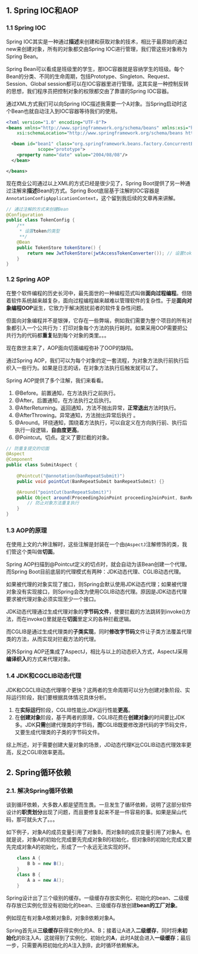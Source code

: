 ## 1. Spring IOC和AOP

### 1.1 Spring IOC

Spring IOC其实是一种通过**描述**来创建和获取对象的技术，相比于最原始的通过new来创建对象，所有的对象都交由Spring IOC进行管理，我们管这些对象称为Spring Bean。

Spring Bean可以看成是班级里的学生，那IOC容器就是容纳学生的班级。每个Bean的分类、不同的生命周期，包括Prototype、Singleton、Request、Session、Global session都可以在IOC容器里进行管理。这其实是一种控制反转的思想，我们程序员把控制对象的权限都交由了靠谱的Spring IOC容器。

通过XML方式我们可以向Spring IOC描述我需要一个A对象。当Spring启动时这个Bean也就自动注入到IOC容器等待我们的使用。

```xml
<?xml version="1.0" encoding="UTF-8"?>
<beans xmlns="http://www.springframework.org/schema/beans" xmlns:xsi="http://www.w3.org/2001/XMLSchema-instance"
	xsi:schemaLocation="http://www.springframework.org/schema/beans https://www.springframework.org/schema/beans/spring-beans.xsd">

  <bean id="bean1" class="org.springframework.beans.factory.ConcurrentBeanFactoryBenchmark$ConcurrentBean"
			scope="prototype">
    <property name="date" value="2004/08/08"/>
  </bean>

</beans>
```

现在商业公司通过以上XML的方式已经是很少见了，Spring Boot提供了另一种通过注解来**描述**Bean的方式。Spring Boot底层基于注解的IOC容器是`AnnotationConfigApplicationContext`，这个留到我后续的文章再来讲解。

```java
// 通过注解的方式来创建Bean
@Configuration
public class TokenConfig {
    /**
     * 设置token的类型
     **/
    @Bean
    public TokenStore tokenStore() {
        return new JwtTokenStore(jwtAccessTokenConverter()); // 设置token类型为JWT
    }
}
```

### 1.2 Spring AOP

在整个软件编程的历史长河中，最先面世的一种编程范式叫做**面向过程编程**。但随着软件系统越来越复杂，面向过程编程越来越难以管理软件的复杂性。于是**面向对象编程OOP**诞生，它致力于解决困扰前者的软件复杂性问题。

但面向对象编程并不是银弹，它存在一些弊端，例如我们需要为整个项目的所有对象都引入一个公共行为：打印对象每个方法的执行耗时。如果采用OOP需要把公共行为的代码都**重复**贴到每个对象的类里。。。

现在救世主来了，AOP面向切面编程弥补了OOP的缺陷。

通过Spring  AOP，我们可以为每个对象约定一套流程，为对象方法执行前执行后织入一些行为。如果是日志的话，在对象方法执行后触发就可以了。

Spring  AOP提供了多个注解，我们来看看。

1. @Before。前置通知，在方法执行之前执行。
2. @After。后置通知，在方法执行之后执行。
3. @AfterReturning。返回通知，方法不抛出异常，**正常退出**方法时执行。
4. @AfterThrowing。异常通知，方法抛出异常后执行 。
5. @Around。环绕通知，围绕着方法执行，可以自定义在方向执行前、执行后执行一段逻辑，**自由度更高**。
6. @Pointcut。切点。定义了要拦截的对象。

```java
// 防重复提交的切面
@Aspect
@Component
public class SubmitAspect {
    
    @Pointcut("@annotation(banRepeatSubmit)")
    public void pointCut(BanRepeatSubmit banRepeatSubmit) {}

    @Around("pointCut(banRepeatSubmit)")
    public Object around(ProceedingJoinPoint proceedingJoinPoint, BanRepeatSubmit banRepeatSubmit) throws Throwable {
        // 防止对象方法重复执行
    }
}
```

### 1.3 AOP的原理

在使用上文的六种注解时，这些注解是封装在一个由`@AspectJ`注解修饰的类，我们管这个类叫做**切面**。

Spring AOP扫描到@Pointcut定义的切点时，就会自动为该Bean创建一个代理。而Spring Boot目前底层的代理模式有两种：JDK动态代理、CGLIB动态代理。

如果被代理的对象实现了接口，则Spring会默认使用JDK动态代理；如果被代理对象没有实现接口，则Spring会改为使用CGLIB动态代理。原因是JDK动态代理要求被代理对象必须实现至少一个接口。

JDK动态代理通过生成代理对象的**字节码文件**，使要拦截的方法跳转到invoke()方法，而在invoke()里就是在**切面**里定义的各种拦截逻辑。

而CGLIB是通过生成代理类的**子类实现**，同时**修改字节码**文件让子类方法覆盖代理类的方法，从而实现对拦截方法的代理。

另外Spring AOP还集成了AspectJ，相比与以上的动态织入方式，AspectJ采用**编译织入**的方式来代理对象。

### 1.4 JDK和CGCLIB动态代理

JDK和CGCLIB动态代理哪个更快？这两者的生命周期可以分为创建对象阶段、实际运行阶段，我们要根据具体情况具体分析。

1. 在**实际运行**阶段，CGLIB性能比JDK运行性能**更高**。
2. 在**创建对象**阶段，基于两者的原理，CGLIB花费在**创建对象**的时间要比JDK多。JDK**只需**创建代理类的字节码，**而**CGLIB既要修改源代码的字节码文件，又要生成代理类的子类的字节码文件。

综上所述，对于需要创建大量对象的场景，JD动态代理K比CGLIB动态代理效率更高，反之CGLIB效率更高。

## 2. Spring循环依赖

### 2.1. 解决Spring循环依赖

谈到循环依赖，大多数人都是望而生畏。一旦发生了循环依赖，说明了这部分软件设计的**职责划分**出现了问题，而且要修复起来不是一件容易的事。如果是屎山代码，那可就头大了。。。

如下例子，对象A的成员变量引用了对象B，而对象B的成员变量引用了对象A。也就是说，对象A的初始化完成要先完成对象B的初始化，但对象B的初始化完成又要先完成对象A的初始化，形成了一个永远无法实现的环。

```java
    class A {
        B b = new B();
    }
    class B {
        A a = new A();
    }
```

Spring设计出了三个级别的缓存。一级缓存存放实例化、初始化的bean、二级缓存存放已实例化但没有初始化的bean、三级缓存存放创建**bean的工厂对象**。

例如现在有对象A依赖对象B，对象B依赖对象A。

Spring首先从**三级缓存**获得实例化的A、B；接着让A进入**二级缓存**，同时将**未初始化**的B注入A，这就得到了实例化、初始化的**A**，此时A就会进入**一级缓存**；最后一步，只需要再把初始化的A注入到B，此时循环依赖解决。